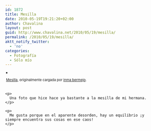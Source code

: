 ```yaml
---
id: 1872
title: Mesilla
date: 2010-05-19T19:21:20+02:00
author: Chavalina
layout: post
guid: http://www.chavalina.net/2010/05/19/mesilla/
permalink: /2010/05/19/mesilla/
aktt_notify_twitter:
  - 'no'
categories:
  - Fotografía
  - Sólo mío
---
```

<div style="text-align: left; padding: 3px;">
  <a title="photo sharing" href="http://www.flickr.com/photos/chavalina/4622291678/"><img style="border: solid 2px #000000;" src="http://farm4.static.flickr.com/3369/4622291678_56dc51434d.jpg" alt="" /></a></p> 
  
  <p>
    <span style="font-size: 0.8em; margin-top: 0px;"><a href="http://www.flickr.com/photos/chavalina/4622291678/">Mesilla</a>, originalmente cargada por <a href="http://www.flickr.com/people/chavalina/">inma bermejo</a>.</span></div> 
    
    <p>
      Una foto que hice hace ya bastante a la mesilla de mi hermana.
    </p>
    
    <p>
      Me gusta porque en el aparente desorden, hay un equilibrio ¡y siempre encuentra sus cosas en ese caos!
    </p>